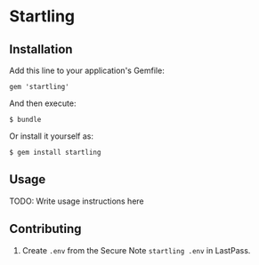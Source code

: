 # Startling

## Installation

Add this line to your application's Gemfile:

    gem 'startling'

And then execute:

    $ bundle

Or install it yourself as:

    $ gem install startling

## Usage

TODO: Write usage instructions here

## Contributing

1. Create `.env` from the Secure Note `startling .env` in
   LastPass.
